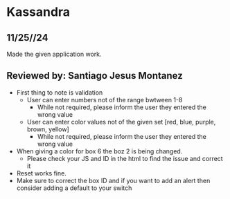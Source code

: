 # Kassandra 

## 11/25//24

Made the given application work.

## Reviewed by: Santiago Jesus Montanez

- First thing to note is validation
  - User can enter numbers not of the range bwtween 1-8
    - While not required, please inform the user they entered the wrong value
  - User can enter color values not of the given set [red, blue, purple, brown, yellow]
    - While not required, please inform the user they entered the wrong value
- When giving a color for box 6 the boz 2 is being changed.
  - Please check your JS and ID in the html to find the issue and correct it
- Reset works fine.
- Make sure to correct the box ID and if you want to add an alert then consider adding a default to your switch
